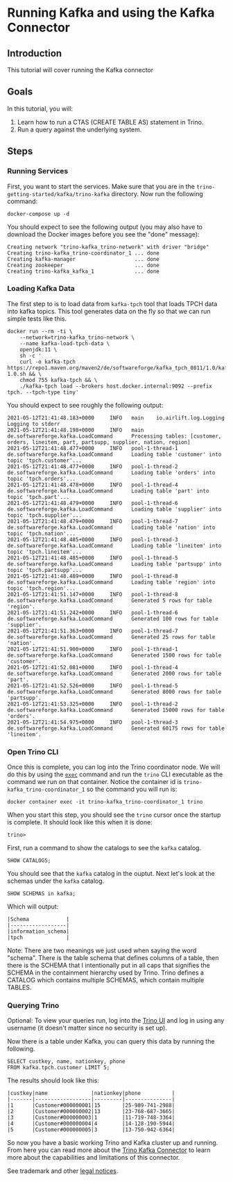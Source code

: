 # Running Kafka and using the Kafka Connector

## Introduction 
This tutorial will cover running the Kafka connector

## Goals
In this tutorial, you will:
 1. Learn how to run a CTAS (CREATE TABLE AS) statement in Trino.
 2. Run a query against the underlying system.
 
## Steps

### Running Services

First, you want to start the services. Make sure that you are in the 
`trino-getting-started/kafka/trino-kafka` directory. Now run the following
command:

```
docker-compose up -d
```

You should expect to see the following output (you may also have to download
the Docker images before you see the "done" message):

```
Creating network "trino-kafka_trino-network" with driver "bridge"
Creating trino-kafka_trino-coordinator_1 ... done
Creating kafka-manager                   ... done
Creating zookeeper                       ... done
Creating trino-kafka_kafka_1             ... done
```
### Loading Kafka Data

The first step to is to load data from `kafka-tpch` tool that loads TPCH
data into kafka topics. This tool generates data on the fly so that we can run 
simple tests like this.

```
docker run --rm -ti \
    --network=trino-kafka_trino-network \
    --name kafka-load-tpch-data \
    openjdk:11 \
    sh -c '
    curl -o kafka-tpch https://repo1.maven.org/maven2/de/softwareforge/kafka_tpch_0811/1.0/kafka_tpch_0811-1.0.sh && \
    chmod 755 kafka-tpch && \
    ./kafka-tpch load --brokers host.docker.internal:9092 --prefix tpch. --tpch-type tiny'
```

You should expect to see roughly the following output:
```
2021-05-12T21:41:48.183+0000     INFO   main    io.airlift.log.Logging  Logging to stderr
2021-05-12T21:41:48.198+0000     INFO   main    de.softwareforge.kafka.LoadCommand      Processing tables: [customer, orders, lineitem, part, partsupp, supplier, nation, region]
2021-05-12T21:41:48.477+0000     INFO   pool-1-thread-1 de.softwareforge.kafka.LoadCommand      Loading table 'customer' into topic 'tpch.customer'...
2021-05-12T21:41:48.477+0000     INFO   pool-1-thread-2 de.softwareforge.kafka.LoadCommand      Loading table 'orders' into topic 'tpch.orders'...
2021-05-12T21:41:48.478+0000     INFO   pool-1-thread-4 de.softwareforge.kafka.LoadCommand      Loading table 'part' into topic 'tpch.part'...
2021-05-12T21:41:48.479+0000     INFO   pool-1-thread-6 de.softwareforge.kafka.LoadCommand      Loading table 'supplier' into topic 'tpch.supplier'...
2021-05-12T21:41:48.479+0000     INFO   pool-1-thread-7 de.softwareforge.kafka.LoadCommand      Loading table 'nation' into topic 'tpch.nation'...
2021-05-12T21:41:48.485+0000     INFO   pool-1-thread-3 de.softwareforge.kafka.LoadCommand      Loading table 'lineitem' into topic 'tpch.lineitem'...
2021-05-12T21:41:48.485+0000     INFO   pool-1-thread-5 de.softwareforge.kafka.LoadCommand      Loading table 'partsupp' into topic 'tpch.partsupp'...
2021-05-12T21:41:48.489+0000     INFO   pool-1-thread-8 de.softwareforge.kafka.LoadCommand      Loading table 'region' into topic 'tpch.region'...
2021-05-12T21:41:51.147+0000     INFO   pool-1-thread-8 de.softwareforge.kafka.LoadCommand      Generated 5 rows for table 'region'.
2021-05-12T21:41:51.242+0000     INFO   pool-1-thread-6 de.softwareforge.kafka.LoadCommand      Generated 100 rows for table 'supplier'.
2021-05-12T21:41:51.363+0000     INFO   pool-1-thread-7 de.softwareforge.kafka.LoadCommand      Generated 25 rows for table 'nation'.
2021-05-12T21:41:51.900+0000     INFO   pool-1-thread-1 de.softwareforge.kafka.LoadCommand      Generated 1500 rows for table 'customer'.
2021-05-12T21:41:52.081+0000     INFO   pool-1-thread-4 de.softwareforge.kafka.LoadCommand      Generated 2000 rows for table 'part'.
2021-05-12T21:41:52.526+0000     INFO   pool-1-thread-5 de.softwareforge.kafka.LoadCommand      Generated 8000 rows for table 'partsupp'.
2021-05-12T21:41:53.325+0000     INFO   pool-1-thread-2 de.softwareforge.kafka.LoadCommand      Generated 15000 rows for table 'orders'.
2021-05-12T21:41:54.975+0000     INFO   pool-1-thread-3 de.softwareforge.kafka.LoadCommand      Generated 60175 rows for table 'lineitem'.
```

### Open Trino CLI

Once this is complete, you can log into the Trino coordinator node. We will
do this by using the [`exec`](https://docs.docker.com/engine/reference/commandline/exec/)
command and run the `trino` CLI executable as the command we run on that
container. Notice the container id is `trino-kafka_trino-coordinator_1` so the
command you will run is:

```
docker container exec -it trino-kafka_trino-coordinator_1 trino
```

When you start this step, you should see the `trino` cursor once the startup
is complete. It should look like this when it is done:
```
trino>
```

First, run a command to show the catalogs to see the `kafka` catalog.

```
SHOW CATALOGS;
```

You should see that the `kafka` catalog in the ouptut. Next let's look at the
schemas under the `kafka` catalog.

```
SHOW SCHEMAS in kafka;
```

Which will output:

```
|Schema            |
|------------------|
|information_schema|
|tpch              |
```

Note: There are two meanings we just used when saying the word "schema".
There is the table schema that defines columns of a table, then there is the
SCHEMA that I intentionally put in all caps that signifies the SCHEMA in the
containment hierarchy used by Trino. Trino defines a CATALOG which contains
multiple SCHEMAS, which contain multiple TABLES. 

### Querying Trino

Optional: To view your queries run, log into the 
[Trino UI](http://localhost:9090) and log in using any username (it doesn't
 matter since no security is set up).

Now there is a table under Kafka, you can query this data by running the
following.

```
SELECT custkey, name, nationkey, phone 
FROM kafka.tpch.customer LIMIT 5;

```

The results should look like this:
```
|custkey|name              |nationkey|phone          |
|-------|------------------|---------|---------------|
|1      |Customer#000000001|15       |25-989-741-2988|
|2      |Customer#000000002|13       |23-768-687-3665|
|3      |Customer#000000003|1        |11-719-748-3364|
|4      |Customer#000000004|4        |14-128-190-5944|
|5      |Customer#000000005|3        |13-750-942-6364|
```

So now you have a basic working Trino and Kafka cluster up and running. From
here you can read more about the 
[Trino Kafka Connector](https://trino.io/docs/current/connector/kafka.html) 
to learn more about the capabilities and limitations of this connector.

See trademark and other [legal notices](https://trino.io/legal.html).

